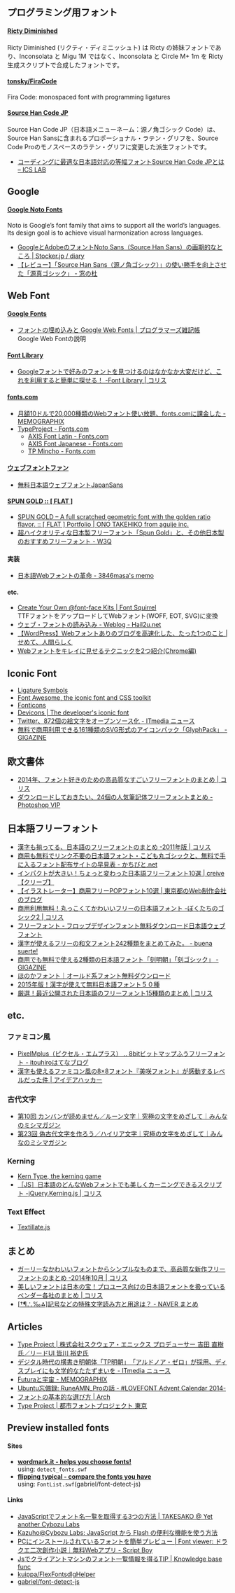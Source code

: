 ## プログラミング用フォント

#### [Ricty Diminished](https://github.com/yascentur/RictyDiminished)
Ricty Diminished (リクティ・ディミニッシュト) は Ricty の姉妹フォントであり、Inconsolata と Migu 1M ではなく、Inconsolata と Circle M+ 1m を Ricty 生成スクリプトで合成したフォントです。

#### [tonsky/FiraCode](https://github.com/tonsky/FiraCode)
Fira Code: monospaced font with programming ligatures

#### [Source Han Code JP](https://github.com/adobe-fonts/source-han-code-jp)
Source Han Code JP（日本語メニューネーム：源ノ角ゴシック Code）は、Source Han Sansに含まれるプロポーショナル・ラテン・グリフを、Source Code Proのモノスペースのラテン・グリフに変更した派生フォントです。

- [コーディングに最適な日本語対応の等幅フォントSource Han Code JPとは – ICS LAB](http://ics-web.jp/lab/archives/7010)


## Google

#### [Google Noto Fonts](http://www.google.com/get/noto/)
Noto is Google’s font family that aims to support all the world’s languages. Its design goal is to achieve visual harmonization across languages.
- [GoogleとAdobeのフォントNoto Sans（Source Han Sans）の画期的なところ | Stocker.jp / diary](http://stocker.jp/diary/noto-sans/)
- [【レビュー】「Source Han Sans（源ノ角ゴシック）」の使い勝手を向上させた「源真ゴシック」 - 窓の杜](http://www.forest.impress.co.jp/docs/review/20140808_661638.html)


## Web Font

#### [Google Fonts](https://www.google.com/fonts)
- [フォントの埋め込みと Google Web Fonts | プログラマーズ雑記帳](http://yohshiy.blog.fc2.com/blog-entry-107.html)  
Google Web Fontの説明

#### [Font Library](http://coliss.com/articles/build-websites/operation/design/organize-google-fonts-font-library.html)
- [Googleフォントで好みのフォントを見つけるのはなかなか大変だけど、これを利用すると簡単に探せる！ -Font Library | コリス](http://coliss.com/articles/build-websites/operation/design/organize-google-fonts-font-library.html)

#### [fonts.com](http://www.fonts.com/ja)
- [月額10ドルで20,000種類のWebフォント使い放題、fonts.comに課金した - MEMOGRAPHIX](http://memo.sanographix.net/post/106045710670)
- [TypeProject - Fonts.com](http://www.fonts.com/ja/font/typeproject)  
    - [AXIS Font Latin - Fonts.com](http://www.fonts.com/ja/font/typeproject/axis-font-latin)
    - [AXIS Font Japanese - Fonts.com](http://www.fonts.com/ja/font/typeproject/axis-font-japanese)
    - [TP Mincho - Fonts.com](http://www.fonts.com/ja/font/typeproject/tp-mincho)

#### [ウェブフォントファン](http://webfontfan.com/)
- [無料日本語ウェブフォントJapanSans](http://webfontfan.com/japansans/)

#### [SPUN GOLD :: [ FLAT ]](http://spungold.flat.is/)
- [SPUN GOLD – A full scratched geometric font with the golden ratio flavor. :: [ FLAT ] Portfolio | ONO TAKEHIKO from aguije inc.](http://flat.is/portfolio/personal/2013/08/spun-gold/)
- [超ハイクオリティな日本製フリーフォント「Spun Gold」と、その他日本製のおすすめフリーフォント - W3Q](http://w3q.jp/t/2560)

#### 実装
- [日本語Webフォントの革命 - 3846masa's memo](http://3846masa.hatenablog.jp/entry/2015/04/08/100000)

#### etc.
- [Create Your Own @font-face Kits | Font Squirrel](http://www.fontsquirrel.com/tools/webfont-generator)  
  TTFフォントをアップロードしてWebフォント(WOFF, EOT, SVG)に変換
- [ウェブ・フォントの読み込み - Weblog - Hail2u.net](http://hail2u.net/blog/webdesign/loading-web-fonts.html)
- [【WordPress】Webフォントありのブログを高速化した、たった1つのこと | せめて、人間らしく](http://atleastjazzpiano.info/wp/technical/wordpress_web-font_speed-up/)
- [Webフォントをキレイに見せるテクニックを2つ紹介(Chrome編)](http://dtp.jdash.info/archives/51924296.html)


## Iconic Font
- [Ligature Symbols](http://kudakurage.com/ligature_symbols/)
- [Font Awesome, the iconic font and CSS toolkit](http://fortawesome.github.io/Font-Awesome/)
- [Fonticons](https://fonticons.com/)
- [Devicons | The developer's iconic font](http://vorillaz.github.io/devicons/)
- [Twitter、872個の絵文字をオープンソース化 - ITmedia ニュース](http://www.itmedia.co.jp/news/articles/1411/07/news079.html)
- [無料で商用利用できる161種類のSVG形式のアイコンパック「GlyphPack」 - GIGAZINE](http://gigazine.net/news/20141210-glyphpack-icon-pack/)


## 欧文書体
- [2014年、フォント好きのための高品質なすごいフリーフォントのまとめ | コリス](http://coliss.com/articles/freebies/2014-best-of-free-fonts-for-roman.html)
- [ダウンロードしておきたい、24個の人気筆記体フリーフォントまとめ - Photoshop VIP](http://photoshopvip.net/archives/75442)


## 日本語フリーフォント
- [漢字も揃ってる、日本語のフリーフォントのまとめ -2011年版 | コリス](http://coliss.com/articles/freebies/2011-best-of-free-fonts-for-japanese.html)
- [商用も無料でリンク不要の日本語フォント・こども丸ゴシックと、無料で手に入るフォント配布サイトの早見表 - かちびと.net](http://kachibito.net/web-design/kodomo-gosick.html)
- [インパクトが大きい！ちょっと変わった日本語フリーフォント10選 | creive【クリーブ】](http://creive.me/archives/5475/)
- [【イラストレーター】商用フリーPOPフォント10選 | 東京都のWeb制作会社のブログ](http://3media.biz/promotion/free-pop-fonts.html)
- [商用利用無料！丸っこくてかわいいフリーの日本語フォント -ぼくたちのゴシック2 | コリス](http://coliss.com/articles/freebies/freebies-font-boku2.html)
- [フリーフォント - フロップデザインフォント無料ダウンロード日本語ウェブフォント](http://www.flopdesign.com/freefont/flopdesignfont.html)
- [漢字が使えるフリーの和文フォント242種類をまとめてみた。 - buena suerte!](http://blog.livedoor.jp/cie/archives/52129474.html)
- [商用でも無料で使える2種類の日本語フォント「刻明朝」「刻ゴシック」 - GIGAZINE](http://gigazine.net/news/20140327-koku-min-koku-go/)
- [ほのかフォント｜オールド系フォント無料ダウンロード](http://font.gloomy.jp/)
- [2015年版！漢字が使えて無料日本語フォント５０種](http://k-tsubo.com/web-design/3923/)
- [厳選！最近公開された日本語のフリーフォント15種類のまとめ | コリス](http://coliss.com/articles/freebies/best-of-free-japanese-fonts-2015-spring.html)


## etc.

### ファミコン風
- [PixelMplus（ピクセル・エムプラス） ‥ 8bitビットマップふうフリーフォント - itouhiroはてなブログ](http://itouhiro.hatenablog.com/entry/20130602/font)
- [漢字も使えるファミコン風の8×8フォント『美咲フォント』が感動するレベルだった件 | アイデアハッカー](http://ideahacker.net/2013/01/21/4215/)

### 古代文字
- [第10回 カンバンが読めません／ルーン文字｜究極の文字をめざして｜みんなのミシマガジン](http://www.mishimaga.com/kyukyokunomoji/010.html)
- [第23回 偽古代文字を作ろう／ハイリア文字｜究極の文字をめざして｜みんなのミシマガジン](http://www.mishimaga.com/kyukyokunomoji/023.html)

### Kerning
- [Kern Type, the kerning game](http://type.method.ac/)
- [［JS］日本語のどんなWebフォントでも美しくカーニングできるスクリプト -jQuery.Kerning.js | コリス](http://coliss.com/articles/build-websites/operation/javascript/jquery-plugin-kerning-for-japanese.html)

### Text Effect
- [Textillate.js](http://jschr.github.io/textillate/)


## まとめ
- [ガーリーなかわいいフォントからシンプルなものまで、高品質な新作フリーフォントのまとめ -2014年10月 | コリス](http://coliss.com/articles/freebies/freebies-font-2014-oct.html)
- [美しいフォントは日本の宝！プロユース向けの日本語フォントを扱っているベンダー各社のまとめ | コリス](http://coliss.com/articles/build-websites/operation/design/japanese-fonts-for-professional.html)
- [[†¶∴‰⁂]記号などの特殊文字読み方と用途は？ - NAVER まとめ](http://matome.naver.jp/odai/2131444557887718201)

## Articles
- [Type Project | 株式会社スクウェア・エニックス プロデューサー 吉田 直樹氏／リードUI 皆川 裕史氏](http://typeproject.com/interviews/square-enix)
- [デジタル時代の横書き明朝体「TP明朝」　「アルドノア・ゼロ」が採用、ディスプレイにも文学的なたたずまいを - ITmedia ニュース](http://www.itmedia.co.jp/news/articles/1502/09/news032.html)
- [Futuraと宇宙 - MEMOGRAPHIX](http://memo.sanographix.net/post/86297944395)
- [Ubuntu忘備録: RuneAMN_Proの話 - #LOVEFONT Advent Calendar 2014-](http://blog.michinari-nukazawa.com/2014/12/lovefont2014-runeamn-font-devel.html)
- [フォントの基本的な選び方 | Arch](http://www.ar-ch.org/mt/archives/2012/04/post-6.html)
- [Type Project | 都市フォントプロジェクト 東京](http://typeproject.com/projects/cityfont-tokyo)


## Preview installed fonts

#### Sites
- __[wordmark.it - helps you choose fonts!](http://wordmark.it/)__  
  using: `detect_fonts.swf`
- __[flipping typical - compare the fonts you have](http://flippingtypical.com/)__  
  using: `FontList.swf`(gabriel/font-detect-js)

#### Links
- [JavaScriptでフォント名一覧を取得する3つの方法 | TAKESAKO @ Yet another Cybozu Labs](http://developer.cybozu.co.jp/takesako/2007/03/javascript_geta.html)
- [Kazuho@Cybozu Labs: JavaScript から Flash の便利な機能を使う方法](http://labs.cybozu.co.jp/blog/kazuho/archives/2007/03/flashy.php)
- [PCにインストールされているフォントを簡単プレビュー | Font viewer: ドラクエ二次創作小説｜無料Webアプリ - Script Boy](http://script.boy.jp/typeface-viewer.html)
- [Jsでクライアントマシンのフォント一覧情報を得るTIP | Knowledge base func](http://iteahelper.com/blog/2012/02/10/js%e3%81%a7%e3%82%af%e3%83%a9%e3%82%a4%e3%82%a2%e3%83%b3%e3%83%88%e3%83%9e%e3%82%b7%e3%83%b3%e3%81%ae%e3%83%95%e3%82%a9%e3%83%b3%e3%83%88%e4%b8%80%e8%a6%a7%e6%83%85%e5%a0%b1%e3%82%92%e5%be%97%e3%82%8b/)
- [kuippa/FlexFontsdlgHelper](https://github.com/kuippa/FlexFontsdlgHelper)
- [gabriel/font-detect-js](https://github.com/gabriel/font-detect-js)
